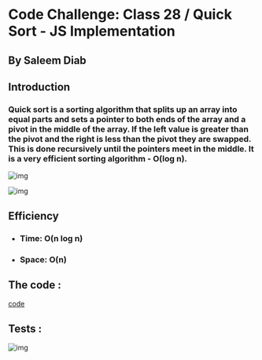 # Code Challenge: Class 28 / Quick Sort - JS Implementation

## By Saleem Diab


## Introduction


### Quick sort is a sorting algorithm that splits up an array into equal parts and sets a pointer to both ends of the array and a pivot in the middle of the array. If the left value is greater than the pivot and the right is less than the pivot they are swapped. This is done recursively until the pointers meet in the middle. It is a very efficient sorting algorithm - O(log n).


![img](![image](./images/code28.png))





![img](![image](visual28.png))


## Efficiency

* ### Time: O(n log n)

* ### Space: O(n)


## The code :


[code](./quickSort.js)


## Tests :



![img](![image](./images/test28.png))
